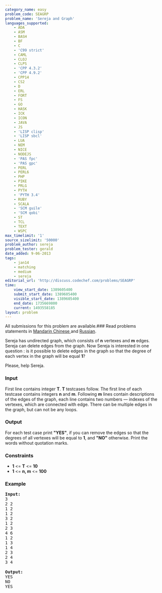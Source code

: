```yaml
---
category_name: easy
problem_code: SEAGRP
problem_name: 'Sereja and Graph'
languages_supported:
    - ADA
    - ASM
    - BASH
    - BF
    - C
    - 'C99 strict'
    - CAML
    - CLOJ
    - CLPS
    - 'CPP 4.3.2'
    - 'CPP 4.9.2'
    - CPP14
    - CS2
    - D
    - ERL
    - FORT
    - FS
    - GO
    - HASK
    - ICK
    - ICON
    - JAVA
    - JS
    - 'LISP clisp'
    - 'LISP sbcl'
    - LUA
    - NEM
    - NICE
    - NODEJS
    - 'PAS fpc'
    - 'PAS gpc'
    - PERL
    - PERL6
    - PHP
    - PIKE
    - PRLG
    - PYTH
    - 'PYTH 3.4'
    - RUBY
    - SCALA
    - 'SCM guile'
    - 'SCM qobi'
    - ST
    - TCL
    - TEXT
    - WSPC
max_timelimit: '1'
source_sizelimit: '50000'
problem_author: sereja
problem_tester: gerald
date_added: 9-06-2013
tags:
    - jan14
    - matching
    - medium
    - sereja
editorial_url: 'http://discuss.codechef.com/problems/SEAGRP'
time:
    view_start_date: 1389605400
    submit_start_date: 1389605400
    visible_start_date: 1389605400
    end_date: 1735669800
    current: 1493558185
layout: problem
---
```

All submissions for this problem are available.### Read problems statements in [Mandarin Chinese ](http://www.codechef.com/download/translated/JAN14/mandarin/SEAGRP.pdf) and [Russian](http://www.codechef.com/download/translated/JAN14/russian/SEAGRP.pdf).

Sereja has undirected graph, which consists of **n** vertexes and **m** edges. Sereja can delete edges from the graph. Now Sereja is interested in one question : is it possible to delete edges in the graph so that the degree of each vertex in the graph will be equal **1**?

Please, help Sereja.

### Input

First line contains integer **T**. **T** testcases follow. The first line of each testcase contains integers **n** and **m**. Following **m** lines contain descriptions of the edges of the graph, each line contains two numbers — indexes of the vertexes, which are connected with edge. There can be multiple edges in the graph, but can not be any loops.

### Output

For each test case print **"YES"**, if you can remove the edges so that the degrees of all vertexes will be equal to **1**, and **"NO"** otherwise. Print the words without quotation marks.

### Constraints

- **1** <= **T** <= **10**
- **1** <= **n, m** <= **100**

### Example

<pre><b>Input:</b>
3
2 2
1 2
1 2
3 2
1 2
2 3
4 6
1 2
1 3
1 4
2 3
2 4
3 4

<b>Output:</b>
YES
NO
YES
</pre>